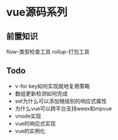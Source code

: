 # vue源码系列
## 前置知识
flow-类型检查工具
rollup-打包工具

## Todo
+ v-for key如何实现就地复用策略
+ 数组更新检测如何完成
+ set为什么可以添加根级别的响应式属性
+ 为什么vue可以跨平台支持weex和mpvue
+ vnode实现
+ vue的响应式实现
+ vue的实例化
